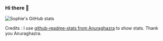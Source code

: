 ### Hi there 👋

![Sophie's GitHub stats](https://github-readme-stats.vercel.app/api?username=so-phi&count_private=true&theme=synthwave&show_icons=true)

<p> Credits : I use <a href="https://github.com/anuraghazra/github-readme-stats">github-readme-stats from Anuraghazra</A> to show stats. Thank you Anuraghazra.</p>
